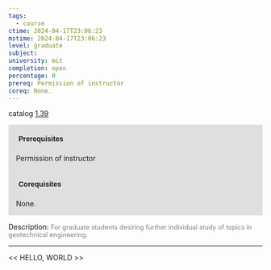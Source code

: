 ```yaml
---
tags:
  - course
ctime: 2024-04-17T23:06:23
mstime: 2024-04-17T23:06:23
level: graduate
subject: 
university: mit
completion: open
percentage: 0
prereq: Permission of instructor
coreq: None.
---
```


catalog [1.39](http://student.mit.edu/catalog/m1b.html#1.39)

<span style="display: block; padding: 15px; background-color: rgb(100, 100, 100, 0.2);"><font id="m_prereq266_0" style="display: block; font-family: Arial, sans-serif; font-weight: bold; padding: 5px">Prerequisites</font><br><span id="prereq266_0">Permission of instructor</span></span>
<span style="display: block; padding: 15px; background-color: rgb(100, 100, 100, 0.2);"><font id="m_coreq266_0" style="display: block; font-family: Arial, sans-serif; font-weight: bold; padding: 5px">Corequisites</font><br><span id="coreq266_0">None.</span></span>

<font style="">Description:</font>
<font style="color: grey; font-size: 0.8rem;">For graduate students desiring further individual study of topics in geotechnical engineering.</font>



---

<< HELLO, WORLD >>
